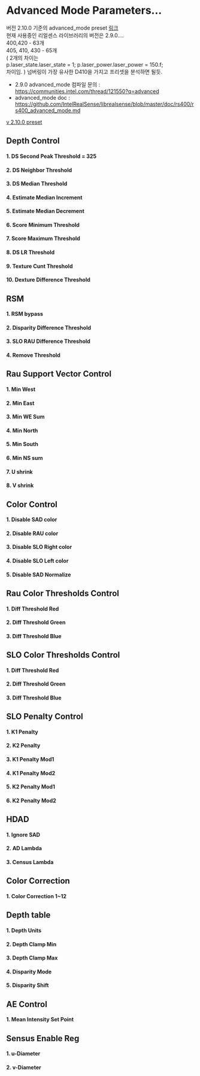 # Advanced Mode Parameters...
버전 2.10.0 기준의 advanced_mode preset [링크](https://github.com/IntelRealSense/librealsense/blob/v2.10.0/src/ds5/advanced_mode/presets.cpp)  
현재 사용중인 리얼센스 라이브러리의 버전은 2.9.0....  
400,420 - 63개  
405, 410, 430 - 65개  
( 2개의 차이는  
p.laser_state.laser_state = 1;  p.laser_power.laser_power = 150.f;  
차이임. )
넘버링이 가장 유사한 D410을 가지고 프리셋을 분석하면 될듯.
 * 2.9.0 advanced_mode 컴파일 문의 : https://communities.intel.com/thread/121550?q=advanced
 * advanced_mode doc : https://github.com/IntelRealSense/librealsense/blob/master/doc/rs400/rs400_advanced_mode.md

[v 2.10.0 preset](https://github.com/IntelRealSense/librealsense/blob/f11482ddc645594f12dc003044db74e1c1895b13/src/ds5/advanced_mode/presets.cpp#L146)

## Depth Control
#### 1. DS Second Peak Threshold = 325

#### 2. DS Neighbor Threshold
#### 3. DS Median Threshold
#### 4. Estimate Median Increment
#### 5. Estimate Median Decrement
#### 6. Score Minimum Threshold
#### 7. Score Maximum Threshold
#### 8. DS LR Threshold
#### 9. Texture Cunt Threshold
#### 10. Dexture Difference Threshold

## RSM
#### 1. RSM bypass
#### 2. Disparity Difference Threshold
#### 3. SLO RAU Difference Threshold
#### 4. Remove Threshold

## Rau Support Vector Control
#### 1. Min West
#### 2. Min East
#### 3. Min WE Sum
#### 4. Min North
#### 5. Min South
#### 6. Min NS sum
#### 7. U shrink
#### 8. V shrink

## Color Control
#### 1. Disable SAD color
#### 2. Disable RAU color
#### 3. Disable SLO Right color
#### 4. Disable SLO Left color
#### 5. Disable SAD Normalize

## Rau Color Thresholds Control
#### 1. Diff Threshold Red
#### 2. Diff Threshold Green
#### 3. Diff Threshold Blue

## SLO Color Thresholds Control
#### 1. Diff Threshold Red
#### 2. Diff Threshold Green
#### 3. Diff Threshold Blue

## SLO Penalty Control
#### 1. K1 Penalty
#### 2. K2 Penalty
#### 3. K1 Penalty Mod1
#### 4. K1 Penalty Mod2
#### 5. K2 Penalty Mod1
#### 6. K2 Penalty Mod2

## HDAD
#### 1. Ignore SAD
#### 2. AD Lambda
#### 3. Census Lambda

## Color Correction
#### 1. Color Correction 1~12

## Depth table
#### 1. Depth Units
#### 2. Depth Clamp Min
#### 3. Depth Clamp Max
#### 4. Disparity Mode
#### 5. Disparity Shift

## AE Control
#### 1. Mean Intensity Set Point

## Sensus Enable Reg
#### 1. u-Diameter
#### 2. v-Diameter
